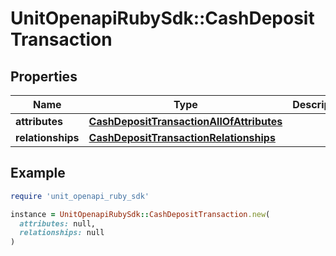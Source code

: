 # UnitOpenapiRubySdk::CashDepositTransaction

## Properties

| Name | Type | Description | Notes |
| ---- | ---- | ----------- | ----- |
| **attributes** | [**CashDepositTransactionAllOfAttributes**](CashDepositTransactionAllOfAttributes.md) |  |  |
| **relationships** | [**CashDepositTransactionRelationships**](CashDepositTransactionRelationships.md) |  |  |

## Example

```ruby
require 'unit_openapi_ruby_sdk'

instance = UnitOpenapiRubySdk::CashDepositTransaction.new(
  attributes: null,
  relationships: null
)
```

